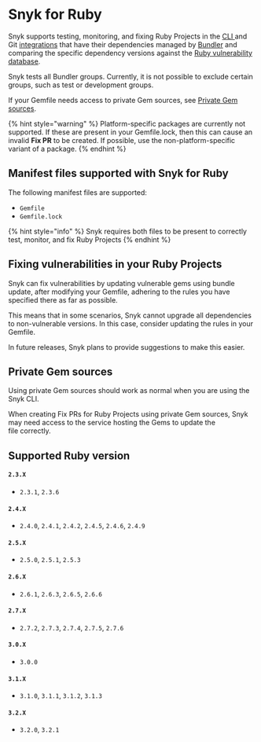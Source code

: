 # Snyk for Ruby

Snyk supports testing, monitoring, and fixing Ruby Projects in the [CLI ](../../../snyk-cli/)and Git [integrations](../../../integrations/) that have their dependencies managed by [Bundler](https://bundler.io/) and comparing the specific dependency versions against the [Ruby vulnerability database](https://snyk.io/vuln?type=rubygems).

Snyk tests all Bundler groups. Currently, it is not possible to exclude certain groups, such as test or development groups.

If your Gemfile needs access to private Gem sources, see [Private Gem sources](snyk-for-ruby.md#private-gem-sources).

{% hint style="warning" %}
Platform-specific packages are currently not supported. If these are present in your Gemfile.lock, then this can cause an invalid **Fix PR** to be created. If possible, use the non-platform-specific variant of a package.
{% endhint %}

## Manifest files supported with Snyk for Ruby

The following manifest files are supported:

* `Gemfile`
* `Gemfile.lock`

{% hint style="info" %}
Snyk requires both files to be present to correctly test, monitor, and fix Ruby Projects
{% endhint %}

## Fixing vulnerabilities in your Ruby Projects

Snyk can fix vulnerabilities by updating vulnerable gems using bundle update, after modifying your Gemfile, adhering to the rules you have specified there as far as possible.

This means that in some scenarios, Snyk cannot upgrade all dependencies to non-vulnerable versions. In this case, consider updating the rules in your Gemfile.

In future releases, Snyk plans to provide suggestions to make this easier.

## **Private Gem sources**

Using private Gem sources should work as normal when you are using the Snyk CLI.

When creating Fix PRs for Ruby Projects using private Gem sources, Snyk may need access to the service hosting the Gems to update the \
&#x20;file correctly.

## Supported Ruby version

#### `2.3.X`

* `2.3.1`, `2.3.6`

#### `2.4.X`

* `2.4.0`, `2.4.1`, `2.4.2`, `2.4.5`, `2.4.6`, `2.4.9`

#### `2.5.X`

* `2.5.0`, `2.5.1`, `2.5.3`

#### `2.6.X`

* `2.6.1`, `2.6.3`, `2.6.5`, `2.6.6`

#### `2.7.X`

* `2.7.2`, `2.7.3`, `2.7.4`, `2.7.5`, `2.7.6`

#### `3.0.X`

* `3.0.0`

#### `3.1.X`

* `3.1.0`, `3.1.1`, `3.1.2`, `3.1.3`

#### `3.2.X`

* `3.2.0`, `3.2.1`
